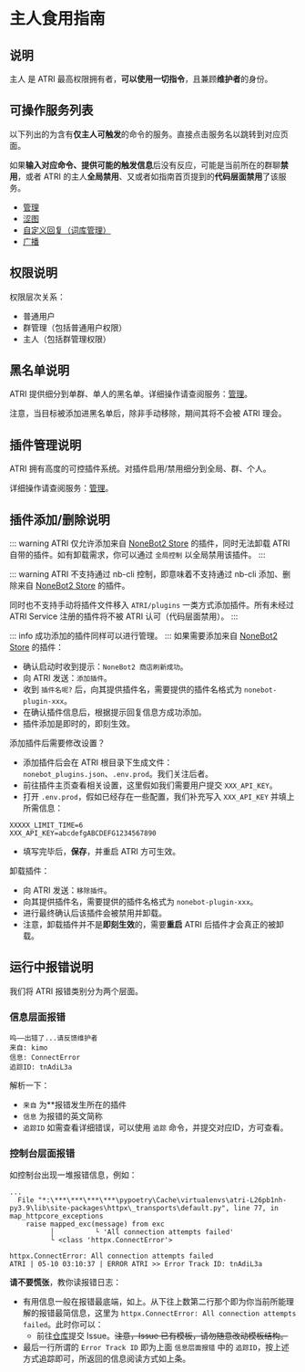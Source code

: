 # 主人食用指南

## 说明
主人 是 ATRI 最高权限拥有者，**可以使用一切指令**，且兼顾**维护者**的身份。

## 可操作服务列表
以下列出的为含有**仅主人可触发**的命令的服务。直接点击服务名以跳转到对应页面。

如果**输入对应命令、提供可能的触发信息**后没有反应，可能是当前所在的群聊**禁用**，或者 ATRI 的主人**全局禁用**、又或者如指南首页提到的**代码层面禁用**了该服务。

- [管理](../service/manage.md)
- [涩图](../service/setu.md)
- [自定义回复（词库管理）](../service/thesaurus.md)
- [广播](../service/broadcast.md)

## 权限说明
权限层次关系：

- 普通用户
- 群管理（包括普通用户权限）
- 主人（包括群管理权限）

## 黑名单说明
ATRI 提供细分到单群、单人的黑名单。详细操作请查阅服务：[管理](../service/manage.md)。

注意，当目标被添加进黑名单后，除非手动移除，期间其将不会被 ATRI 理会。

## 插件管理说明
ATRI 拥有高度的可控插件系统。对插件启用/禁用细分到全局、群、个人。

详细操作请查阅服务：[管理](../service/manage.md)。

## 插件添加/删除说明
::: warning
ATRI 仅允许添加来自 [NoneBot2 Store](https://v2.nonebot.dev/store) 的插件，同时无法卸载 ATRI 自带的插件。如有卸载需求，你可以通过 `全局控制` 以全局禁用该插件。
:::

::: warning
ATRI 不支持通过 nb-cli 控制，即意味着不支持通过 nb-cli 添加、删除来自 [NoneBot2 Store](https://v2.nonebot.dev/store) 的插件。

同时也不支持手动将插件文件移入 `ATRI/plugins` 一类方式添加插件。所有未经过 ATRI Service 注册的插件将不被 ATRI 认可（代码层面禁用）。
:::

::: info
成功添加的插件同样可以进行管理。
:::
如果需要添加来自 [NoneBot2 Store](https://v2.nonebot.dev/store) 的插件：

- 确认启动时收到提示：`NoneBot2 商店刷新成功`。
- 向 ATRI 发送：`添加插件`。
- 收到 `插件名呢?` 后，向其提供插件名，需要提供的插件名格式为 `nonebot-plugin-xxx`。
- 在确认插件信息后，根据提示回复信息方成功添加。
- 插件添加是即时的，即刻生效。

添加插件后需要修改设置？

- 添加插件后会在 ATRI 根目录下生成文件：`nonebot_plugins.json`、`.env.prod`。我们关注后者。
- 前往插件主页查看相关设置，这里假如我们需要用户提交 `XXX_API_KEY`。
- 打开 `.env.prod`，假如已经存在一些配置，我们补充写入 `XXX_API_KEY` 并填上所需信息：
```
XXXXX_LIMIT_TIME=6
XXX_API_KEY=abcdefgABCDEFG1234567890
```
- 填写完毕后，**保存**，并重启 ATRI 方可生效。

卸载插件：

- 向 ATRI 发送：`移除插件`。
- 向其提供插件名，需要提供的插件名格式为 `nonebot-plugin-xxx`。
- 进行最终确认后该插件会被禁用并卸载。
- 注意，卸载插件并不是**即刻生效**的，需要**重启** ATRI 后插件才会真正的被卸载。

## 运行中报错说明
我们将 ATRI 报错类别分为两个层面。

### 信息层面报错
```
呜——出错了...请反馈维护者
来自: kimo
信息: ConnectError
追踪ID: tnAdiL3a
```

解析一下：
- `来自` 为**报错发生所在的插件
- `信息` 为报错的英文简称
- `追踪ID` 如需查看详细错误，可以使用 `追踪` 命令，并提交对应ID，方可查看。

### 控制台层面报错
如控制台出现一堆报错信息，例如：
```
...
  File "*:\***\***\***\***\pypoetry\Cache\virtualenvs\atri-L26pb1nh-py3.9\lib\site-packages\httpx\_transports\default.py", line 77, in map_httpcore_exceptions
    raise mapped_exc(message) from exc
          │          └ 'All connection attempts failed'
          └ <class 'httpx.ConnectError'>

httpx.ConnectError: All connection attempts failed
ATRI | 05-10 03:10:37 | ERROR ATRI >> Error Track ID: tnAdiL3a
```
**请不要慌张**，教你读报错日志：

- 有用信息一般在报错最底端，如上。从下往上数第二行那个即为你当前所能理解的报错最简信息，这里为 `httpx.ConnectError: All connection attempts failed`。此时你可以：
    - 前往[仓库](https://github.com/lokyoh/ATRI-LK/issues)提交 Issue。~~注意，Issue 已有模板，请勿随意改动模板结构。~~
- 最后一行所谓的 `Error Track ID` 即为上面 `信息层面报错` 中的 `追踪ID`，按上述方式追踪即可，所返回的信息阅读方式如上条。
